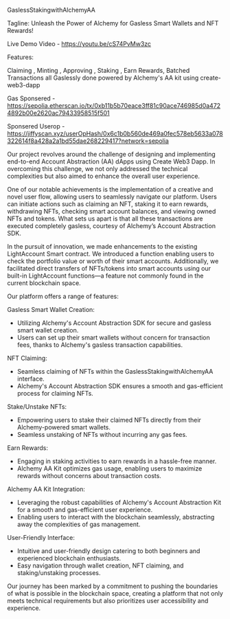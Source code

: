 GaslessStakingwithAlchemyAA

Tagline: Unleash the Power of Alchemy for Gasless Smart Wallets and NFT Rewards!

Live Demo Video - https://youtu.be/cS74PvMw3zc

Features:

Claiming , Minting , Approving , Staking , Earn Rewards, Batched Transactions all Gaslessly done powered by Alchemy's AA kit using create-web3-dapp

Gas Sponsered - https://sepolia.etherscan.io/tx/0xb11b5b70eace3ff81c90ace746985d0a4724892b00e2620ac79433958515f501

Sponsered Userop - https://jiffyscan.xyz/userOpHash/0x6c1b0b560de469a0fec578eb5633a078322614f8a428a2a1bd55dae268229417?network=sepolia

Our project revolves around the challenge of designing and implementing end-to-end Account Abstraction (AA) dApps using Create Web3 Dapp. In overcoming this challenge, we not only addressed the technical complexities but also aimed to enhance the overall user experience.

One of our notable achievements is the implementation of a creative and novel user flow, allowing users to seamlessly navigate our platform. Users can initiate actions such as claiming an NFT, staking it to earn rewards, withdrawing NFTs, checking smart account balances, and viewing owned NFTs and tokens. What sets us apart is that all these transactions are executed completely gasless, courtesy of Alchemy’s Account Abstraction SDK.

In the pursuit of innovation, we made enhancements to the existing LightAccount Smart contract. We introduced a function enabling users to check the portfolio value or worth of their smart accounts. Additionally, we facilitated direct transfers of NFTs/tokens into smart accounts using our built-in LightAccount functions—a feature not commonly found in the current blockchain space.

Our platform offers a range of features:

Gasless Smart Wallet Creation:
- Utilizing Alchemy's Account Abstraction SDK for secure and gasless smart wallet creation.
- Users can set up their smart wallets without concern for transaction fees, thanks to Alchemy's gasless transaction capabilities.

NFT Claiming:
- Seamless claiming of NFTs within the GaslessStakingwithAlchemyAA interface.
- Alchemy's Account Abstraction SDK ensures a smooth and gas-efficient process for claiming NFTs.

Stake/Unstake NFTs:
- Empowering users to stake their claimed NFTs directly from their Alchemy-powered smart wallets.
- Seamless unstaking of NFTs without incurring any gas fees.

Earn Rewards:
- Engaging in staking activities to earn rewards in a hassle-free manner.
- Alchemy AA Kit optimizes gas usage, enabling users to maximize rewards without concerns about transaction costs.

Alchemy AA Kit Integration:
- Leveraging the robust capabilities of Alchemy's Account Abstraction Kit for a smooth and gas-efficient user experience.
- Enabling users to interact with the blockchain seamlessly, abstracting away the complexities of gas management.

User-Friendly Interface:
- Intuitive and user-friendly design catering to both beginners and experienced blockchain enthusiasts.
- Easy navigation through wallet creation, NFT claiming, and staking/unstaking processes.

Our journey has been marked by a commitment to pushing the boundaries of what is possible in the blockchain space, creating a platform that not only meets technical requirements but also prioritizes user accessibility and experience.
